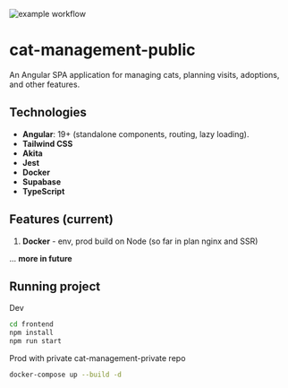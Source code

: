 ![example workflow](https://github.com/dewiktor2/cat-management-public/actions/workflows/buildCheckImage.yml/badge.svg)

# cat-management-public

An Angular SPA application for managing cats, planning visits, adoptions, and other features.

## Technologies

- **Angular**: 19+ (standalone components, routing, lazy loading).
- **Tailwind CSS**
- **Akita**
- **Jest**
- **Docker**
- **Supabase**
- **TypeScript**

## Features (current)

1. **Docker** - env, prod build on Node (so far in plan nginx and SSR)

... **more in future**

## Running project  ##

Dev
```bash
cd frontend
npm install
npm run start
```

Prod with private cat-management-private repo

```bash 
docker-compose up --build -d
